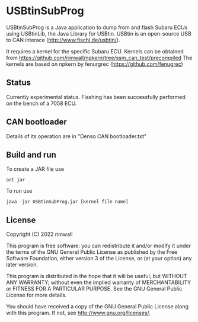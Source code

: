 USBtinSubProg
=============

USBtinSubProg is a Java application to dump from and flash Subaru ECUs
using USBtinLib, the Java Library for USBtin. USBtin is an open-source 
USB to CAN interace (http://www.fischl.de/usbtin/).

It requires a kernel for the specific Subaru ECU. Kernels can be obtained
from https://github.com/rimwall/npkern/tree/ssm_can_test/precompiled
The kernels are based on npkern by fenurgrec (https://github.com/fenugrec)

Status
------

Currently experimental status. Flashing has been successfully performed
on the bench of a 7058 ECU.

CAN bootloader
---------------------

Details of its operation are in "Denso CAN bootloader.txt" 


Build and run
-------------

To create a JAR file use
```
ant jar
```

To run use
```
java -jar USBtinSubProg.jar [kernel file name]
```

License
-------

Copyright (C) 2022  rimwall

This program is free software: you can redistribute it and/or modify
it under the terms of the GNU General Public License as published by
the Free Software Foundation, either version 3 of the License, or
(at your option) any later version.

This program is distributed in the hope that it will be useful,
but WITHOUT ANY WARRANTY; without even the implied warranty of
MERCHANTABILITY or FITNESS FOR A PARTICULAR PURPOSE.  See the
GNU General Public License for more details.

You should have received a copy of the GNU General Public License
along with this program.  If not, see <http://www.gnu.org/licenses/>.

